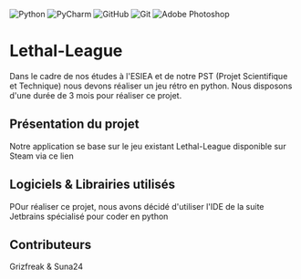 ![Python](https://img.shields.io/static/v1?style=for-the-badge&message=Python&color=3776AB&logo=Python&logoColor=FFFFFF&label=)
![PyCharm](https://img.shields.io/static/v1?style=for-the-badge&message=PyCharm&color=000000&logo=PyCharm&logoColor=FFFFFF&label=)
![GitHub](https://img.shields.io/static/v1?style=for-the-badge&message=GitHub&color=181717&logo=GitHub&logoColor=FFFFFF&label=)
![Git](https://img.shields.io/static/v1?style=for-the-badge&message=Git&color=F05032&logo=Git&logoColor=FFFFFF&label=)
![Adobe Photoshop](https://img.shields.io/static/v1?style=for-the-badge&message=Adobe+Photoshop&color=31A8FF&logo=Adobe+Photoshop&logoColor=FFFFFF&label=)

# Lethal-League

Dans le cadre de nos études à l'ESIEA et de notre PST (Projet Scientifique et Technique) nous devons réaliser un jeu rétro en python. Nous disposons d'une durée de 3 mois pour réaliser ce projet.

## Présentation du projet

Notre application se base sur le jeu existant Lethal-League disponible sur Steam via ce lien

## Logiciels & Librairies utilisés

POur réaliser ce projet, nous avons décidé d'utiliser l'IDE de la suite Jetbrains spécialisé pour coder en python

## Contributeurs

Grizfreak & Suna24

